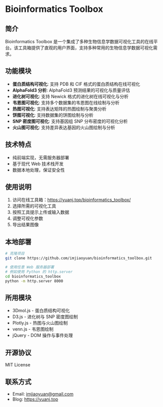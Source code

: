 # Bioinformatics Toolbox

## 简介
Bioinformatics Toolbox 是一个集成了多种生物信息学数据可视化工具的在线平台。该工具箱提供了直观的用户界面，支持多种常用的生物信息学数据可视化需求。

## 功能模块
- **蛋白质结构可视化**: 支持 PDB 和 CIF 格式的蛋白质结构在线可视化
- **AlphaFold3 分析**: AlphaFold3 预测结果的可视化与质量评估
- **进化树可视化**: 支持 Newick 格式的进化树在线可视化与分析
- **韦恩图可视化**: 支持多个数据集的韦恩图在线绘制与分析
- **热图可视化**: 支持表达矩阵的热图绘制与聚类分析
- **饼图可视化**: 支持数据集的饼图绘制与分析
- **SNP 密度图可视化**: 支持基因组 SNP 分布密度的可视化分析
- **火山图可视化**: 支持差异表达基因的火山图绘制与分析

## 技术特点
- 纯前端实现，无需服务器部署
- 基于现代 Web 技术栈开发
- 数据本地处理，保证安全性

## 使用说明
1. 访问在线工具箱：https://yuanj.top/bioinformatics_toolbox/
2. 选择所需的可视化工具
3. 按照工具提示上传或输入数据
4. 调整可视化参数
5. 导出结果图像

## 本地部署
```bash
# 克隆项目
git clone https://github.com/imjiaoyuan/bioinformatics_toolbox.git

# 使用任意 Web 服务器部署
# 例如使用 Python 的 http.server
cd bioinformatics_toolbox
python -m http.server 8000
```

## 所用模块
- 3Dmol.js - 蛋白质结构可视化
- D3.js - 进化树与 SNP 密度图绘制
- Plotly.js - 热图与火山图绘制
- venn.js - 韦恩图绘制
- jQuery - DOM 操作与事件处理

## 开源协议
MIT License

## 联系方式
- Email: imjiaoyuan@gmail.com
- Blog: https://yuanj.top